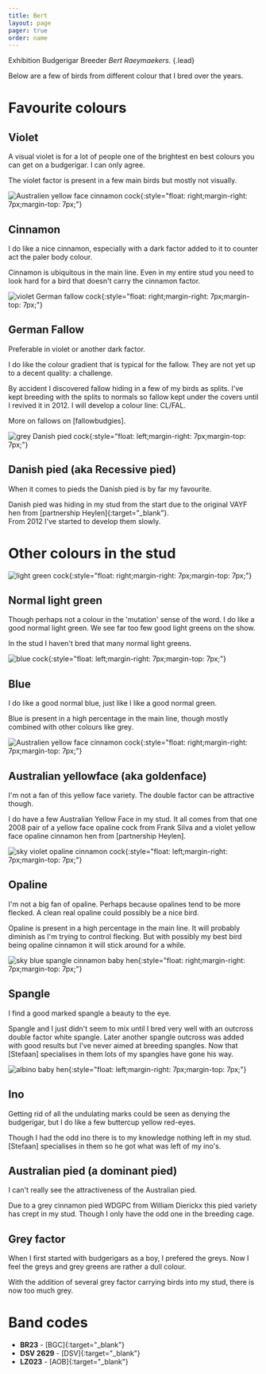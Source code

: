 ```yaml
---
title: Bert
layout: page
pager: true
order: name
---
```


Exhibition Budgerigar Breeder *Bert Raeymaekers*.
{.lead}

Below are a few of birds from different colour that I bred over the years.

# Favourite colours

## Violet

A visual violet is for a lot of people one of the brightest en best colours you can get on a budgerigar. I can only agree.

The violet factor is present in a few main birds but mostly not visually.

![Australien yellow face cinnamon cock](/img/bert_cinnamon.jpeg){:style="float: right;margin-right: 7px;margin-top: 7px;"}
## Cinnamon

I do like a nice cinnamon, especially with a dark factor added to it to counter act the paler body colour.

Cinnamon is ubiquitous in the main line. Even in my entire stud you need to look hard for a bird that doesn't carry the cinnamon factor.
<br clear="all">

![violet German fallow cock](/img/bert_fallow.jpeg){:style="float: right;margin-right: 7px;margin-top: 7px;"}
## German Fallow

Preferable in violet or another dark factor.

I do like the colour gradient that is typical for the fallow. They are not yet up to a decent quality: a challenge.

By accident I discovered fallow hiding in a few of my birds as splits. I've kept breeding with the splits to normals so fallow kept under the covers until I revived it in 2012. I will develop a colour line: CL/FAL.

More on fallows on [fallowbudgies].
<br clear="all">

![grey Danish pied cock](/img/bert_pied.jpeg){:style="float: left;margin-right: 7px;margin-top: 7px;"}
## Danish pied (aka Recessive pied)

When it comes to pieds the Danish pied is by far my favourite.

Danish pied was hiding in my stud from the start due to the original VAYF hen from [partnership Heylen]{:target="_blank"}.  
From 2012 I've started to develop them slowly.
<br clear="all">

# Other colours in the stud

![light green cock](/img/bert_normal.jpeg){:style="float: right;margin-right: 7px;margin-top: 7px;"}
## Normal light green

Though perhaps not a colour in the 'mutation' sense of the word.
I do like a good normal light green.
We see far too few good light greens on the show.

In the stud I haven't bred that many normal light greens.
<br clear="all">

![blue cock](/img/bert_blue.jpeg){:style="float: left;margin-right: 7px;margin-top: 7px;"}
## Blue

I do like a good normal blue, just like I like a good normal green.

Blue is present in a high percentage in the main line, though mostly combined with other colours like grey.
<br clear="all">

![Australien yellow face cinnamon cock](/img/bert_cinnamon.jpeg){:style="float: right;margin-right: 7px;margin-top: 7px;"}
## Australian yellowface (aka goldenface)

I'm not a fan of this yellow face variety. The double factor can be attractive though.

I do have a few Australian Yellow Face in my stud.
It all comes from that one 2008 pair of a yellow face opaline cock from Frank Silva and a violet yellow face opaline cinnamon hen from [partnership Heylen].
<br clear="all">

![sky violet opaline cinnamon cock](/img/bert_opaline.jpeg){:style="float: left;margin-right: 7px;margin-top: 7px;"}
## Opaline

I'm not a big fan of opaline. Perhaps because opalines tend to be more flecked.
A clean real opaline could possibly be a nice bird.

Opaline is present in a high percentage in the main line.
It will probably diminish as I'm trying to control flecking.
But with possibly my best bird being opaline cinnamon it will stick around for a while.
<br clear="all">

![sky blue spangle cinnamon baby hen](/img/bert_spangle.jpeg){:style="float: right;margin-right: 7px;margin-top: 7px;"}
## Spangle

I find a good marked spangle a beauty to the eye.

Spangle and I just didn't seem to mix until I bred very well with an outcross double factor white spangle.
Later another spangle outcross was added with good results but I've never aimed at breeding spangles.
Now that [Stefaan] specialises in them lots of my spangles have gone his way.
<br clear="all">

![albino baby hen](/img/bert_ino.jpeg){:style="float: left;margin-right: 7px;margin-top: 7px;"}
## Ino

Getting rid of all the undulating marks could be seen as denying the budgerigar, but I do like a few buttercup yellow red-eyes.

Though I had the odd ino there is to my knowledge nothing left in my stud.
[Stefaan] specialises in them so he got what was left of my ino's.
<br clear="all">

## Australian pied (a dominant pied)

I can't really see the attractiveness of the Australian pied.

Due to a grey cinnamon pied WDGPC from William Dierickx this pied variety has crept in my stud.
Though I only have the odd one in the breeding cage.

## Grey factor

When I first started with budgerigars as a boy, I prefered the greys. Now I feel the greys and grey greens are rather a dull colour.

With the addition of several grey factor carrying birds into my stud, there is now too much grey.

# Band codes

* **BR23** - [BGC]{:target="_blank"}
* **DSV 2629** - [DSV]{:target="_blank"}
* **LZ023** - [AOB]{:target="_blank"}
